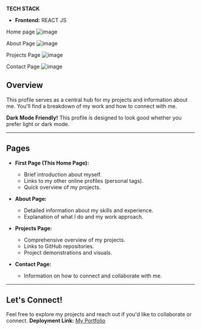 **TECH STACK**
 - **Frontend:** REACT JS 

Home page ![image](https://github.com/user-attachments/assets/599c79a7-9e0b-402d-9722-cafc87db18ab)

About Page ![image](https://github.com/user-attachments/assets/744dc324-ddd1-463a-8076-324e17bcc8f4)

Projects Page ![image](https://github.com/user-attachments/assets/326857e9-f452-4275-b372-0d75b7123f7e)

Contact Page ![image](https://github.com/user-attachments/assets/301a194f-0505-4783-b131-01a157bdf6f2)

## Overview

This profile serves as a central hub for my projects and information about me. You'll find a breakdown of my work and how to connect with me.

**Dark Mode Friendly!** This profile is designed to look good whether you prefer light or dark mode.

---

## Pages

* **First Page (This Home Page):**
    * Brief introduction about myself.
    * Links to my other online profiles (personal tags).
    * Quick overview of my projects.
      
* **About Page:**
    * Detailed information about my skills and experience.
    * Explanation of what I do and my work approach.
* **Projects Page:**
    * Comprehensive overview of my projects.
    * Links to GitHub repositories.
    * Project demonstrations and visuals.
* **Contact Page:**
    * Information on how to connect and collaborate with me.

---

## Let's Connect!

Feel free to explore my projects and reach out if you'd like to collaborate or connect.
**Deployment Link:** [My Portfolio](sudhan-my-portfolio.netlify.app/)
